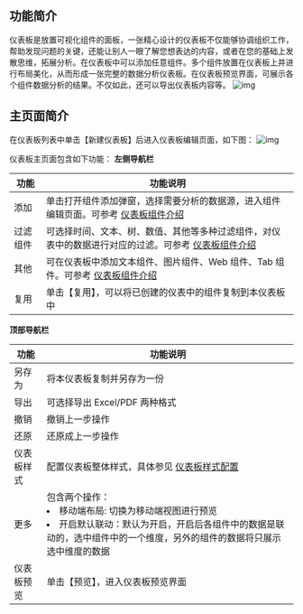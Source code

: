 ## 功能简介
仪表板是放置可视化组件的面板，一张精心设计的仪表板不仅能够协调组织工作，帮助发现问题的关键，还能让别人一眼了解您想表达的内容，或者在您的基础上发散思维，拓展分析。在仪表板中可以添加任意组件。多个组件放置在仪表板上并进行布局美化，从而形成一张完整的数据分析仪表板。在仪表板预览界面，可展示各个组件数据分析的结果。不仅如此，还可以导出仪表板内容等。
![img](https://main.qcloudimg.com/raw/4ef44da47bd064db61086739ec256cb3.png)



## 主页面简介
在仪表板列表中单击【新建仪表板】后进入仪表板编辑页面，如下图：
![img](https://main.qcloudimg.com/raw/ef11d1117c1afe6c263266f8b3af5976.png)

仪表板主页面包含如下功能：
**左侧导航栏**

| 功能           | 功能说明                                                     |
| -------------- | ------------------------------------------------------------ |
| 添加     | 单击打开组件添加弹窗，选择需要分析的数据源，进入组件编辑页面。可参考 [仪表板组件介绍](https://cloud.tencent.com/document/product/1365/57353) |
| 过滤组件       | 可选择时间、文本、树、数值、其他等多种过滤组件，对仪表中的数据进行对应的过滤。可参考 [仪表板组件介绍](https://cloud.tencent.com/document/product/1365/57353) |
| 其他     | 可在仪表板中添加文本组件、图片组件、Web 组件、Tab 组件。可参考 [仪表板组件介绍](https://cloud.tencent.com/document/product/1365/57353) |
| 复用           | 单击【复用】，可以将已创建的仪表中的组件复制到本仪表板中 |


**顶部导航栏**

| 功能           | 功能说明                                                     |
| -------------- | ------------------------------------------------------------ |
| 另存为         | 将本仪表板复制并另存为一份                                   |
| 导出           | 可选择导出 Excel/PDF 两种格式                                  |
| 撤销           | 撤销上一步操作                                               |
| 还原           | 还原成上一步操作                                             |
| 仪表板样式     | 配置仪表板整体样式，具体参见 [仪表板样式配置](https://cloud.tencent.com/document/product/1365/57355) |
| 更多           | 包含两个操作：<br /><li>移动端布局: 切换为移动端视图进行预览</li><li>开启默认联动：默认为开启，开启后各组件中的数据是联动的，选中组件中的一个维度，另外的组件的数据将只展示选中维度的数据</li> |
| 仪表板预览     | 单击【预览】，进入仪表板预览界面                                 |
